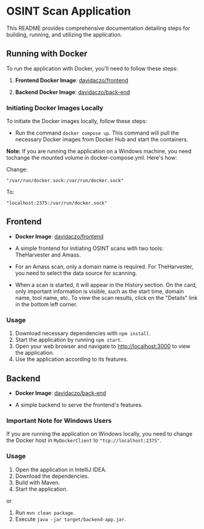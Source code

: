 
# OSINT Scan Application

This README provides comprehensive documentation detailing steps for building, running, and utilizing the application.

## Running with Docker

To run the application with Docker, you'll need to follow these steps:

1. **Frontend Docker Image**: [davidaczo/frontend](https://hub.docker.com/repository/docker/davidaczo/frontend)

2. **Backend Docker Image**: [davidaczo/back-end](https://hub.docker.com/repository/docker/davidaczo/back-end)

### Initiating Docker Images Locally

To initiate the Docker images locally, follow these steps:

- Run the command `docker compose up`. This command will pull the necessary Docker images from Docker Hub and start the containers.

**Note:** If you are running the application on a Windows machine, you need tochange the mounted volume in docker-compose.yml.
 Here's how:

Change:

```plaintext
"/var/run/docker.sock:/var/run/docker.sock"
```

To:

```plaintext
"localhost:2375:/var/run/docker.sock"
```

## Frontend

- **Docker Image**: [davidaczo/frontend](https://hub.docker.com/repository/docker/davidaczo/frontend)

- A simple frontend for initiating OSINT scans with two tools: TheHarvester and Amass.

- For an Amass scan, only a domain name is required. For TheHarvester, you need to select the data source for scanning.

- When a scan is started, it will appear in the History section. On the card, only important information is visible, such as the start time, domain name, tool name, etc. To view the scan results, click on the "Details" link in the bottom left corner.

### Usage

1. Download necessary dependencies with `npm install`.
2. Start the application by running `npm start`.
3. Open your web browser and navigate to [http://localhost:3000](http://localhost:3000) to view the application.
4. Use the application according to its features.

## Backend

- **Docker Image**: [davidaczo/back-end](https://hub.docker.com/repository/docker/davidaczo/back-end)

- A simple backend to serve the frontend's features.

### Important Note for Windows Users

If you are running the application on Windows locally, you need to change the Docker host in `MyDockerClient` to `"tcp://localhost:2375"`.

### Usage

1. Open the application in IntelliJ IDEA.
2. Download the dependencies.
3. Build with Maven.
4. Start the application.


or


1. Run `mvn clean package`.
2. Execute `java -jar target/backend-app.jar`.
